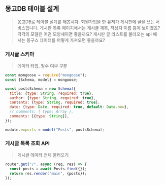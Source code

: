 ## 몽고DB 테이블 설계

> 몽고DB로 테이블 설계를 해봅시다. 회원가입을 한 유저가 게시판에 글을 쓰는 서비스입니다. 게시판 목록 페이지에서는 게시글 제목, 작성자 이름 등이 보이겠죠? 각각의 모델은 어떤 모양새이면 좋을까요? 게시판 글 리스트를 불러오는 api 에서는 몽구스 데이터를 어떻게 가져오면 좋을까요?

### 게시글 스키마

> 데이터 타입, 필수 여부 구분

```javascript
const mongoose = require("mongoose");
const {Schema, model} = mongoose;

const postsSchema = new Schema({
  title: {type: String, required: true},
  author: {type: String, required: true},
  contents: {type: String, required: true},
  date: {type: Date, required: true, default: Date.now},
  // comments: { type: Array },
  comments: [{type: String}],
});

module.exports = model("Posts", postsSchema);
```

### 게시글 목록 조회 API

> 게시글 데이터 전체 불러오기

```javascript
router.get("/", async (req, res) => {
  const posts = await Posts.find({});
  return res.render("main", {posts});
});
```